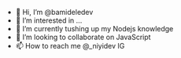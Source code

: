 - 👋 Hi, I’m @bamideledev
- 👀 I’m interested in ...
- 🌱 I’m currently tushing up my Nodejs knowledge
- 💞️ I’m looking to collaborate on JavaScript 
- 📫 How to reach me @_niyidev IG

<!---
bamideledev/bamideledev is a ✨ special ✨ repository because its `README.md` (this file) appears on your GitHub profile.
You can click the Preview link to take a look at your changes.
--->
